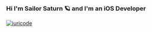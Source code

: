### Hi I'm Sailor Saturn 🪐 and I'm an iOS Developer


[![iuricode](https://github-readme-stats.vercel.app/api/top-langs/?username=sailor-saturn&hide=html&layout=compact&theme=radical)](https://github.com/iuricode/)

